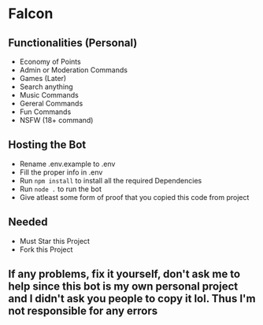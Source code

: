 # Falcon

## Functionalities (Personal)

-   Economy of Points<br/>
-   Admin or Moderation Commands<br/>
-   Games (Later)<br/>
-   Search anything <br/>
-   Music Commands<br/>
-   Gereral Commands <br/>
-   Fun Commands <br/>
-   NSFW (18+ command)

## Hosting the Bot

-   Rename .env.example to .env<br/>
-   Fill the proper info in .env<br/>
-   Run `npm install` to install all the required Dependencies<br/>
-   Run `node .` to run the bot<br/>
-   Give atleast some form of proof that you copied this code from project<br/>

## Needed

-   Must Star this Project
-   Fork this Project

## If any problems, fix it yourself, don't ask me to help since this bot is my own personal project and I didn't ask you people to copy it lol. Thus I'm not responsible for any errors
